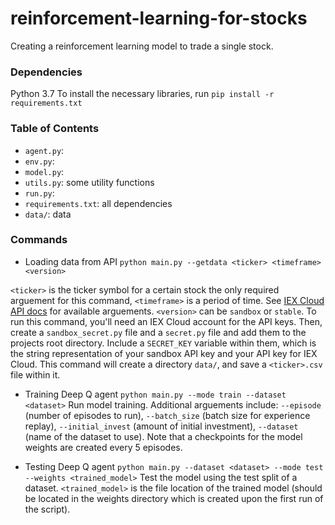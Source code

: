 # reinforcement-learning-for-stocks
Creating a reinforcement learning model to trade a single stock. 

### Dependencies
Python 3.7 To install the necessary libraries, run `pip install -r requirements.txt`

### Table of Contents
* `agent.py`: 
* `env.py`: 
* `model.py`: 
* `utils.py`: some utility functions
* `run.py`: 
* `requirements.txt`: all dependencies
* `data/`: data

### Commands
* Loading data from API
`python main.py --getdata <ticker> <timeframe> <version>`

`<ticker>` is the ticker symbol for a certain stock the only required arguement for this command, `<timeframe>` is a period of time. See [IEX Cloud API docs](https://iexcloud.io/docs/api/#historical-prices) for available arguements. `<version>` can be `sandbox` or `stable`. To run this command, you'll need an IEX Cloud account for the API keys. Then, create a `sandbox_secret.py` file and a `secret.py` file and add them to the projects root directory. Include a `SECRET_KEY` variable within them, which is the string representation of your sandbox API key and your API key for IEX Cloud. This command will create a directory `data/`, and save a `<ticker>.csv` file within it.

* Training Deep Q agent
`python main.py --mode train --dataset <dataset>`
Run model training. Additional arguements include: `--episode` (number of episodes to run), `--batch_size` (batch size for experience replay), `--initial_invest` (amount of initial investment), `--dataset` (name of the dataset to use). Note that a checkpoints for the model weights are created every 5 episodes.

* Testing Deep Q agent
`python main.py --dataset <dataset> --mode test --weights <trained_model>`
Test the model using the test split of a dataset. `<trained_model>` is the file location of the trained model (should be located in the weights directory which is created upon the first run of the script).
